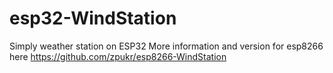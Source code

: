 # esp32-WindStation
Simply weather station on ESP32
More information and version for esp8266 here https://github.com/zpukr/esp8266-WindStation
